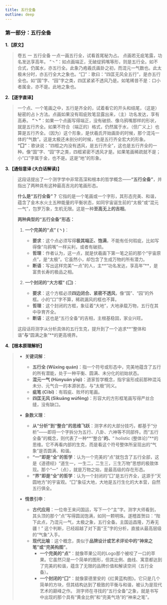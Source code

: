 ```yaml
---
title: 五行全备
outline: deep
---
```

  
### **第一部分：五行全备**

**1.【原文】**
> 卷五 一 五行全备
> 一点一画五行全，试看首尾秘为占。
> 点画若无疵笔露，功名发达享高年。
> “丶”：如点画端正，无破绽鸦嘴等形，则是五行全。如不合式，仍属水，亦五行全。此象乃疱羲氏画卦之初，而混元一气数也。此太极未分时，亦五行全大之象也。“囗”：歌曰：“四匡无风全五行”，是亦五行全也。如“国”字、“园”字之类，四匡紧紧不透风乃是。如笔稀昔不是：口小者属金，亦不是。此地之象也。

**2.【逐字直译】**
> 一个点、一个笔画之中，五行是齐全的，试着看它的开头和结尾，（这是）秘密的占卜方法。点画如果没有瑕疵败笔显露出来，（主）功名发达，享有高寿。
> **“丶”**：如果一个点画写得端正，没有破损、像乌鸦嘴那样的形状，就是五行齐全。如果不符合（端正的）格式，仍然属于水，（但广义上）也算是五行齐全。（因为）这个形象，是伏羲氏开始画卦的时候，那个混沌一体的“气数”。这是太极还未剖分的时候，也是五行齐全宏大的形象。
> **“囗”**：歌诀说：“四框之内没有透风，是五行齐全”，这也是五行齐全的一种。像“国”字、“园”字之类，四框紧密不透风才是。如果笔画稀疏就不是；小“口”字属于金，也不是。这是“地”的形象。

**3.【通俗意译 (大白话解读)】**
> 这段话提出了一个测字学中非常高深和根本的哲学概念——**“五行全备”**，并指出了两种具有这种最高吉兆的笔画形态。
> 
> **什么是“五行全备”？**
> 它指的是一个笔画或一个字形，其形态完美、和谐，蕴含了金木水火土五种能量的平衡状态，如同宇宙诞生前的“太极”或“混元一气”，包罗万象，生机无限。这是一种**至高无上的吉相**。
> 
> **两种典型的“五行全备”形态：**
> 
> 1.  **一个完美的“点” (丶)**：
>     *   **要求**：这个点必须写得**极其端正、饱满**，不能有任何瑕疵，比如写得像“乌鸦嘴”一样尖利，或者有破损。
>     *   **哲理**：作者认为，这一点，就是伏羲画下第一笔之前的那个“宇宙原点”，是“太极”。它虽然小，却包含了生成万物的所有潜力。
>     *   **断语**：写出这样完美“一点”的人，主**“功名发达，享高年”**，是富贵长寿的极品之相。
> 
> 2.  **一个封闭的“大方框” (囗)**：
>     *   **要求**：这个方框必须**四边闭合、紧密不透风**，像“国”、“园”的外框。小的“口”字不算，稀疏漏风的框也不算。
>     *   **哲理**：这个封闭的方框，象征着“大地”，大地承载万物，五行在其中孕育齐全。
>     *   **断语**：这也是“五行全备”的吉相，主根基稳固，家业兴旺。
> 
> 这段话将测字从分析具体的五行生克，提升到了一个追求**“整体和谐”**与**“圆满之象”**的更高境界。

**4.【根本原理解析】**
> *   **关键词解**：
>     *   **五行全 (Wǔxíng quán)**：指一个符号或形态中，完美地蕴含了五行的所有潜能，处于一种平衡、圆满、未分化的初始状态。
>     *   **混元一气 (Hùnyuán yīqì)**：道家哲学概念，指宇宙形成前那种混沌未分、元气合一的本源状态，与“太极”同义。
>     *   **疵笔 (Cībǐ)**：有瑕疵、败坏的笔画。
>     *   **四匡无风 (Sìkuāng wúfēng)**：形容大的方形框笔画写得严丝合缝，没有缺口。
> 
> *   **象数义理**：
>     *   **从“分析”到“整合”的思维飞跃**：测字术的大部分技巧，都基于“分析”——即将一个字拆分为五行、八卦、六神等不同部件。而“五行全备”的概念，则代表了一种**“整合”**的、**“ holistic (整体论)”**的思维。它不再看内部的生克，而是看这个符号整体所呈现出的“气象”是否圆满、和谐。
>     *   **“一”即是“全”的哲学**：认为一个完美的“点”就包含了五行全部，这是《道德经》“道生一，一生二，二生三，三生万物”思想的极致体现。那个“一”（点），就是万物之始，是最高级的存在形态。
>     *   **“界”即是“全”的哲学**：认为一个封闭的“囗”是五行齐全，这源于“天圆地方”的宇宙观。“囗”象征大地，大地是五行生化的大本营，自然五行俱全。
> 
> *   **情景引申**：
>     *   **古代应用**：一位帝王来问国运，写下一个“主”字。测字大师看到，其头顶的那个“点”写得圆润饱满，如同一颗明珠。遂稽首贺曰：“陛下此点，乃混元一气，太极之象，五行全备。主国运昌隆，万寿无疆！” 这个判断，已经超越了对下面“王”字的分析，直接从最高层级的“气象”入手。
>     *   **现代比喻**：这个概念，类似于**品牌设计或艺术评论中的“神来之笔”或“完美构图”**。
>         *   **一个完美的“点”**：就像苹果公司的Logo那个被咬了一口的苹果。它虽然只是一个简单的图形，但其比例、曲线、寓意都达到了完美的和谐，蕴含了无限的品牌价值和解读空间（五行全备）。
>         *   **一个封闭的“囗”**：就像蒙德里安的《红黄蓝构图》。它只是几个简单的方块，但其结构达到了极致的平衡与和谐，被认为是现代艺术的巅峰之作。
>         测字师在寻找的“五行全备”之象，就是书写中出现的那个具有“黄金比例”和“完美气场”的“神来之笔”。
